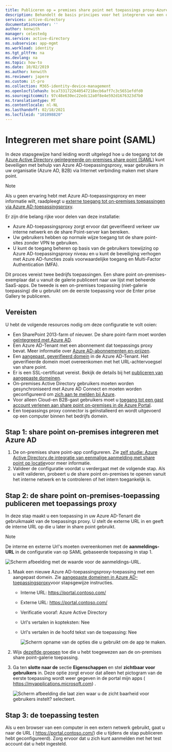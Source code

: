```yaml
---
title: Publiceren op = premises share point met toepassings proxy-Azure AD
description: Behandelt de basis principes voor het integreren van een on-premises share Point-server met Azure AD-toepassingsproxy voor SAML.
services: active-directory
documentationcenter: ''
author: kenwith
manager: celestedg
ms.service: active-directory
ms.subservice: app-mgmt
ms.workload: identity
ms.tgt_pltfrm: na
ms.devlang: na
ms.topic: how-to
ms.date: 10/02/2019
ms.author: kenwith
ms.reviewer: japere
ms.custom: it-pro
ms.collection: M365-identity-device-management
ms.openlocfilehash: bca7331722640547218ecb6aff7c3c5651efdfd0
ms.sourcegitcommit: 97c48e630ec22edc12a0f8e4e592d1676323d7b0
ms.translationtype: MT
ms.contentlocale: nl-NL
ms.lasthandoff: 02/18/2021
ms.locfileid: "101098820"
---
```

# <a name="integrate-with-sharepoint-saml"></a>Integreren met share point (SAML)

In deze stapsgewijze hand leiding wordt uitgelegd hoe u de toegang tot de [Azure Active Directory geïntegreerde on-premises share point (SAML)](https://docs.microsoft.com/azure/active-directory/saas-apps/sharepoint-on-premises-tutorial) kunt beveiligen met behulp van Azure AD-toepassingsproxy, waar gebruikers in uw organisatie (Azure AD, B2B) via Internet verbinding maken met share point.

> [!NOTE] 
> Als u geen ervaring hebt met Azure AD-toepassingsproxy en meer informatie wilt, raadpleegt u [externe toegang tot on-premises toepassingen via Azure AD-toepassingsproxy](https://docs.microsoft.com/azure/active-directory/manage-apps/application-proxy).

Er zijn drie belang rijke voor delen van deze installatie:

- Azure AD-toepassingsproxy zorgt ervoor dat geverifieerd verkeer uw interne netwerk en de share Point-server kan bereiken.
- Uw gebruikers hebben op normale wijze toegang tot de share point-sites zonder VPN te gebruiken.
- U kunt de toegang beheren op basis van de gebruikers toewijzing op Azure AD-toepassingsproxy niveau en u kunt de beveiliging verhogen met Azure AD-functies zoals voorwaardelijke toegang en Multi-Factor Authentication (MFA).

Dit proces vereist twee bedrijfs toepassingen. Een share point on-premises-exemplaar dat u vanuit de galerie publiceert naar uw lijst met beheerde SaaS-apps. De tweede is een on-premises toepassing (niet-galerie toepassing) die u gebruikt om de eerste toepassing voor de Enter prise Gallery te publiceren.

## <a name="prerequisites"></a>Vereisten

U hebt de volgende resources nodig om deze configuratie te volt ooien:
 - Een SharePoint 2013-farm of nieuwer. De share point-farm moet worden [geïntegreerd met Azure AD](https://docs.microsoft.com/azure/active-directory/saas-apps/sharepoint-on-premises-tutorial).
 - Een Azure AD-Tenant met een abonnement dat toepassings proxy bevat. Meer informatie over [Azure AD-abonnementen en-prijzen](https://azure.microsoft.com/pricing/details/active-directory/).
 - Een [aangepast, geverifieerd domein](https://docs.microsoft.com/azure/active-directory/fundamentals/add-custom-domain) in de Azure AD-Tenant. Het geverifieerde domein moet overeenkomen met het URL-achtervoegsel van share point.
 - Er is een SSL-certificaat vereist. Bekijk de details bij het [publiceren van aangepaste domeinen](https://docs.microsoft.com/azure/active-directory/manage-apps/application-proxy-configure-custom-domain).
 - On-premises Active Directory gebruikers moeten worden gesynchroniseerd met Azure AD Connect en moeten worden geconfigureerd om [zich aan te melden bij Azure](https://docs.microsoft.com/azure/active-directory/hybrid/plan-connect-user-signin). 
 - Voor alleen Cloud-en B2B-gast gebruikers moet u [toegang tot een gast account verlenen aan share point on-premises in de Azure Portal](https://docs.microsoft.com/azure/active-directory/saas-apps/sharepoint-on-premises-tutorial#grant-access-to-a-guest-account-to-sharepoint-on-premises-in-the-azure-portal).
 - Een toepassings proxy connector is geïnstalleerd en wordt uitgevoerd op een computer binnen het bedrijfs domein.


## <a name="step-1-integrate-sharepoint-on-premises-with-azure-ad"></a>Stap 1: share point on-premises integreren met Azure AD 

1. De on-premises share point-app configureren. Zie [zelf studie: Azure Active Directory de integratie van eenmalige aanmelding met share point op locatie](https://docs.microsoft.com/azure/active-directory/saas-apps/sharepoint-on-premises-tutorial)voor meer informatie.
2. Valideer de configuratie voordat u verdergaat met de volgende stap. Als u wilt valideren, probeert u de share point on-premises te openen vanuit het interne netwerk en te controleren of het intern toegankelijk is. 


## <a name="step-2-publish-the-sharepoint-on-premises-application-with-application-proxy"></a>Stap 2: de share point on-premises-toepassing publiceren met toepassings proxy

In deze stap maakt u een toepassing in uw Azure AD-Tenant die gebruikmaakt van de toepassings proxy. U stelt de externe URL in en geeft de interne URL op die u later in share point gebruikt.

> [!NOTE] 
> De interne en externe Url's moeten overeenkomen met de **aanmeldings-URL** in de configuratie van op SAML gebaseerde toepassing in stap 1.

   ![Scherm afbeelding met de waarde voor de aanmeldings-URL.](./media/application-proxy-integrate-with-sharepoint-server/sso-url-saml.png)


 1. Maak een nieuwe Azure AD-toepassingsproxy-toepassing met een aangepast domein. Zie [aangepaste domeinen in Azure AD-toepassingsproxy](https://docs.microsoft.com/azure/active-directory/manage-apps/application-proxy-configure-custom-domain)voor stapsgewijze instructies.

    - Interne URL: https://portal.contoso.com/
    - Externe URL: https://portal.contoso.com/
    - Verificatie vooraf: Azure Active Directory
    - Url's vertalen in kopteksten: Nee
    - Url's vertalen in de hoofd tekst van de toepassing: Nee

        ![Scherm opname van de opties die u gebruikt om de app te maken.](./media/application-proxy-integrate-with-sharepoint-server/create-application-azure-active-directory.png)

2. Wijs [dezelfde groepen](https://docs.microsoft.com/azure/active-directory/saas-apps/sharepoint-on-premises-tutorial#create-an-azure-ad-security-group-in-the-azure-portal) toe die u hebt toegewezen aan de on-premises share point-galerie toepassing.

3. Ga ten **slotte naar de** sectie **Eigenschappen** en stel **zichtbaar voor gebruikers** in. Deze optie zorgt ervoor dat alleen het pictogram van de eerste toepassing wordt weer gegeven in de portal mijn apps ( https://myapplications.microsoft.com) .

   ![Scherm afbeelding die laat zien waar u de zicht baarheid voor gebruikers instelt? selecteert.](./media/application-proxy-integrate-with-sharepoint-server/configure-properties.png)
 
## <a name="step-3-test-your-application"></a>Stap 3: de toepassing testen

Als u een browser van een computer in een extern netwerk gebruikt, gaat u naar de URL ( https://portal.contoso.com/) die u tijdens de stap publiceren hebt geconfigureerd). Zorg ervoor dat u zich kunt aanmelden met het test account dat u hebt ingesteld.

